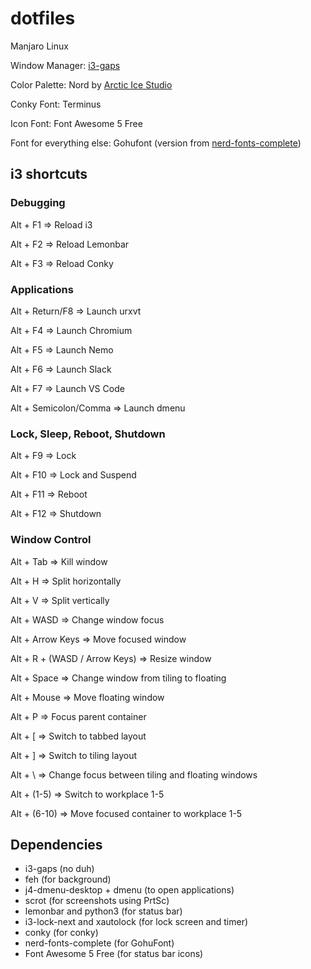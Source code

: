 # dotfiles

Manjaro Linux

Window Manager: [i3-gaps](https://github.com/Airblader/i3) 

Color Palette: Nord by [Arctic Ice Studio](https://www.github.com/arcticicestudio/nord)

Conky Font: Terminus

Icon Font: Font Awesome 5 Free

Font for everything else: Gohufont (version from [nerd-fonts-complete](https://aur.archlinux.org/packages/nerd-fonts-complete/))

## i3 shortcuts
### Debugging
Alt + F1 => Reload i3

Alt + F2 => Reload Lemonbar

Alt + F3 => Reload Conky

### Applications
Alt + Return/F8 => Launch urxvt

Alt + F4 => Launch Chromium

Alt + F5 => Launch Nemo 

Alt + F6 => Launch Slack

Alt + F7 => Launch VS Code 

Alt + Semicolon/Comma => Launch dmenu

### Lock, Sleep, Reboot, Shutdown
Alt + F9 => Lock

Alt + F10 => Lock and Suspend

Alt + F11 => Reboot

Alt + F12 => Shutdown

### Window Control
Alt + Tab => Kill window

Alt + H => Split horizontally

Alt + V => Split vertically

Alt + WASD => Change window focus

Alt + Arrow Keys => Move focused window

Alt + R + (WASD / Arrow Keys) => Resize window

Alt + Space => Change window from tiling to floating

Alt + Mouse => Move floating window

Alt + P => Focus parent container

Alt + [ => Switch to tabbed layout

Alt + ] => Switch to tiling layout

Alt + \ => Change focus between tiling and floating windows

Alt + (1-5) => Switch to workplace 1-5

Alt + (6-10) => Move focused container to workplace 1-5

## Dependencies
* i3-gaps (no duh)
* feh (for background)
* j4-dmenu-desktop + dmenu (to open applications)
* scrot (for screenshots using PrtSc)
* lemonbar and python3 (for status bar)
* i3-lock-next and xautolock (for lock screen and timer)
* conky (for conky)
* nerd-fonts-complete (for GohuFont)
* Font Awesome 5 Free (for status bar icons)
